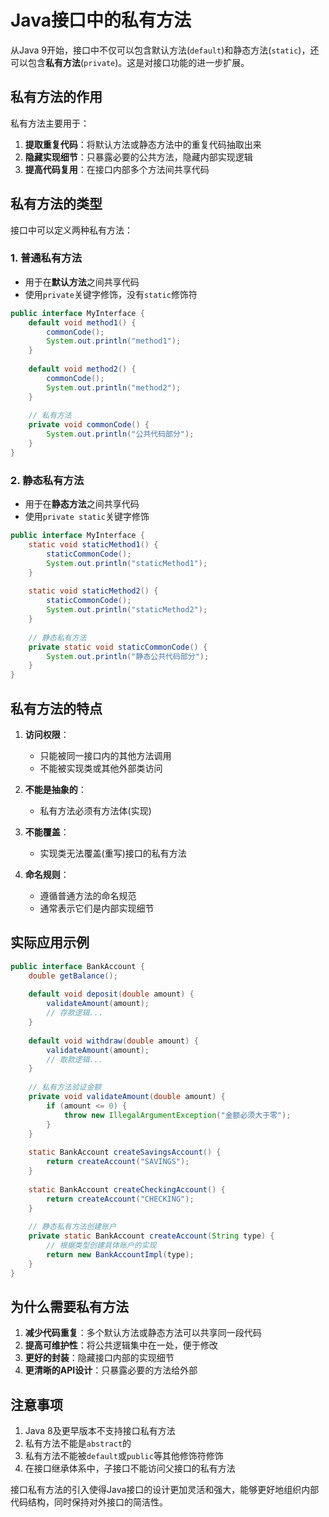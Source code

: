 # Java接口中的私有方法

从Java 9开始，接口中不仅可以包含默认方法(`default`)和静态方法(`static`)，还可以包含**私有方法**(`private`)。这是对接口功能的进一步扩展。

## 私有方法的作用

私有方法主要用于：
1. **提取重复代码**：将默认方法或静态方法中的重复代码抽取出来
2. **隐藏实现细节**：只暴露必要的公共方法，隐藏内部实现逻辑
3. **提高代码复用**：在接口内部多个方法间共享代码

## 私有方法的类型

接口中可以定义两种私有方法：

### 1. 普通私有方法

- 用于在**默认方法**之间共享代码
- 使用`private`关键字修饰，没有`static`修饰符

```java
public interface MyInterface {
    default void method1() {
        commonCode();
        System.out.println("method1");
    }
    
    default void method2() {
        commonCode();
        System.out.println("method2");
    }
    
    // 私有方法
    private void commonCode() {
        System.out.println("公共代码部分");
    }
}
```

### 2. 静态私有方法

- 用于在**静态方法**之间共享代码
- 使用`private static`关键字修饰

```java
public interface MyInterface {
    static void staticMethod1() {
        staticCommonCode();
        System.out.println("staticMethod1");
    }
    
    static void staticMethod2() {
        staticCommonCode();
        System.out.println("staticMethod2");
    }
    
    // 静态私有方法
    private static void staticCommonCode() {
        System.out.println("静态公共代码部分");
    }
}
```

## 私有方法的特点

1. **访问权限**：
   - 只能被同一接口内的其他方法调用
   - 不能被实现类或其他外部类访问

2. **不能是抽象的**：
   - 私有方法必须有方法体(实现)

3. **不能覆盖**：
   - 实现类无法覆盖(重写)接口的私有方法

4. **命名规则**：
   - 遵循普通方法的命名规范
   - 通常表示它们是内部实现细节

## 实际应用示例

```java
public interface BankAccount {
    double getBalance();
    
    default void deposit(double amount) {
        validateAmount(amount);
        // 存款逻辑...
    }
    
    default void withdraw(double amount) {
        validateAmount(amount);
        // 取款逻辑...
    }
    
    // 私有方法验证金额
    private void validateAmount(double amount) {
        if (amount <= 0) {
            throw new IllegalArgumentException("金额必须大于零");
        }
    }
    
    static BankAccount createSavingsAccount() {
        return createAccount("SAVINGS");
    }
    
    static BankAccount createCheckingAccount() {
        return createAccount("CHECKING");
    }
    
    // 静态私有方法创建账户
    private static BankAccount createAccount(String type) {
        // 根据类型创建具体账户的实现
        return new BankAccountImpl(type);
    }
}
```

## 为什么需要私有方法

1. **减少代码重复**：多个默认方法或静态方法可以共享同一段代码
2. **提高可维护性**：将公共逻辑集中在一处，便于修改
3. **更好的封装**：隐藏接口内部的实现细节
4. **更清晰的API设计**：只暴露必要的方法给外部

## 注意事项

1. Java 8及更早版本不支持接口私有方法
2. 私有方法不能是`abstract`的
3. 私有方法不能被`default`或`public`等其他修饰符修饰
4. 在接口继承体系中，子接口不能访问父接口的私有方法

接口私有方法的引入使得Java接口的设计更加灵活和强大，能够更好地组织内部代码结构，同时保持对外接口的简洁性。